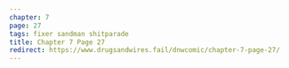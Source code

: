 ```yaml
---
chapter: 7
page: 27
tags: fixer sandman shitparade
title: Chapter 7 Page 27
redirect: https://www.drugsandwires.fail/dnwcomic/chapter-7-page-27/
---
```

